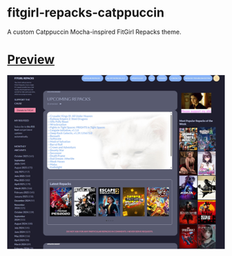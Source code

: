 # fitgirl-repacks-catppuccin
A custom Catppuccin Mocha-inspired FitGirl Repacks theme.
<u><b><h1>Preview</h1></b></u>
![Catppuccin Preview](https://github.com/shunsui18/fitgirl-repacks-catppuccin/blob/main/fitgirl-repacks-catppuccin-preview.png)
